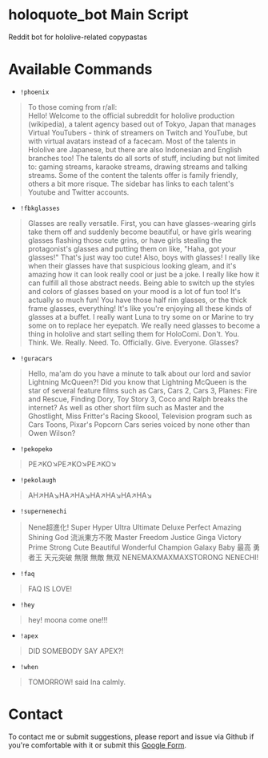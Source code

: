 # holoquote_bot Main Script
Reddit bot for hololive-related copypastas

# Available Commands
- `!phoenix`
>To those coming from r/all:  
>Hello! Welcome to the official subreddit for hololive production (wikipedia), a talent agency based out of Tokyo, Japan 
>that manages Virtual YouTubers - think of streamers on Twitch and YouTube, but with virtual avatars instead of a facecam. 
>Most of the talents in Hololive are Japanese, but there are also Indonesian and English branches too! The talents do all sorts of stuff, including but not limited to: gaming streams, karaoke streams, drawing streams and talking streams. 
>Some of the content the talents offer is family friendly, others a bit more risque. The sidebar has links to each talent's Youtube and Twitter accounts.

- `!fbkglasses`
>Glasses are really versatile. First, you can have glasses-wearing girls take them off and suddenly become beautiful, or have girls wearing glasses flashing those cute grins, or have girls stealing the protagonist's glasses and putting them on like, "Haha, got your glasses!" 
>That's just way too cute! Also, boys with glasses! I really like when their glasses have that suspicious looking gleam, and it's amazing how it can look really cool or just be a joke. 
>I really like how it can fulfill all those abstract needs. Being able to switch up the styles and colors of glasses based on your mood is a lot of fun too! It's actually so much fun! 
>You have those half rim glasses, or the thick frame glasses, everything! It's like you're enjoying all these kinds of glasses at a buffet. 
>I really want Luna to try some on or Marine to try some on to replace her eyepatch. We really need glasses to become a thing in hololive and start selling them for HoloComi. 
>Don't. You. Think. We. Really. Need. To. Officially. Give. Everyone. Glasses?

- `!guracars`
>Hello, ma'am do you have a minute to talk about our lord and savior Lightning McQueen?!
>Did you know that Lightning McQueen is the star of several feature films such as Cars, Cars 2, Cars 3, Planes: Fire and Rescue, Finding Dory, Toy Story 3, Coco and Ralph breaks the internet? 
>As well as other short film such as Master and the Ghostlight, Miss Fritter's Racing Skoool, Television program such as Cars Toons, Pixar's Popcorn Cars series voiced by none other than Owen Wilson?

- `!pekopeko`
>PE↗KO↘PE↗KO↘PE↗KO↘

- `!pekolaugh`
>AH↗️HA↘️HA↗️HA↘️HA↗️HA↘️HA↗️HA↘️

- `!supernenechi`
>Nene超進化! Super Hyper Ultra Ultimate Deluxe Perfect Amazing Shining God 流派東方不敗 Master Freedom Justice Ginga Victory 
>Prime Strong Cute Beautiful Wonderful Champion Galaxy Baby 最高 勇者王 天元突破 無限 無敵 無双 NENEMAXMAXMAXSTORONG NENECHI!

- `!faq`
>FAQ IS LOVE!

- `!hey`
>hey! 
>moona come one!!!

- `!apex`
>DID SOMEBODY SAY
>APEX?!

- `!when`
>TOMORROW!
>said Ina calmly.

# Contact 
To contact me or submit suggestions, please report and issue via Github if you're comfortable with it or submit this [Google Form](https://docs.google.com/forms/d/e/1FAIpQLSdQU66HN6aAVZjk7LNFqz8F0duhE_-wHRTVtN6wziMX9Aov5Q/viewform?usp=sf_link).